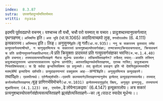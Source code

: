 ```yaml
---
index:  8.3.87
sutra:  उपसर्गप्रादुर्भ्यामस्तिर्यच्परः
vritti:  nyasa
---
```


इदमपि पूर्ववदप्राप्ते वचनम्। यश्चाच्च तौ यचौ, चचौ परो यस्मात् स यच्परः। प्रादुःशब्दस्यानुपसर्गत्वात् पृथग्ग्रहणम्। `अभिषन्ति` इति। `अस भुवि` (धा.पा.1065) अदादित्वाच्छपो लुक्, `श्नसोरल्लोपः` (6. 4.111) इत्यकारस्य। `अभिष्यात्` इति। लिङ्। अनुसुनम्` इति। `सृ गतौ` (धा.पा.935)।
ननु च सकारस्य प्रृतत्वात् तमेव प्रत्युपसर्गत्वमाश्रीयते, न चानुसृतमित्यत्र यः सकारस्तं प्रत्यनुशब्दल्योपसर्गसंज्ञा; तन्मात्रस्यऽक्रियावचनत्वात्, क्रियावचनं च प्रति प्रादीनामुपसर्गसज्ञाविधानात्। `ये प्रति क्रियुक्ताः प्रादयस्तं प्रति गत्युपसर्गसंज्ञका भवन्ति` (म.भा.1.4.40) इति वचनात्। तस्मादसत्यप्यस्तिग्रहणे नैवात्र मूर्धन्यः प्रसज्येत। तत्किमस्तिग्रहणेन? तत्रैतत् स्यात्--असति तस्मिन् प्रादुःशब्दादुत्तरस्य धात्वन्तरसकारस्य भूर्धन्यः प्राप्नोति; अतस्तन्निवृत्त्यर्थमस्तिग्रहणम्, एतच्च नास्ति; प्रादुःशब्दस्य नियतविषयत्वात्। स हि सर्वदा कृभ्वस्तिथिषय एव प्रयुज्यते। तत् कुतोऽयं प्रसङ्ग इति यो देशयितुकामस्तदीयं मतम् `अथ` इत्यादिना दर्शयति। प्रत्युदाहरणान्तरं वक्तुकाम आह--`अन्यत्र` इति। अनुसुतमित्यत्र प्रत्युदाहरणे। `तथापि` इति। एवमपीत्यर्थः। एतेनैतद्दर्शयति--एवमपि कल्प्यमानेऽस्तिग्रहणन्यानुसेय इत्येतत् प्रत्युदाहरणमस्त्येव। तस्मात् कर्त्तव्यमेवास्तिग्रहणम्। `षूङ् प्राणिगर्भविमोचने` (धा.पा.1031) इत्येतस्मादनुपूर्वात् क्विप्, अनुसूत इत्यनुसूः, तस्यापत्यं शुभ्रादित्वात् (4.1.123) ढक्, एयादेशः, `ढे लोपेनाऽकद्रवाः` (6.4.147) इत्यूकारलोपः। अत्र सकारं प्रत्यनुशब्दस्योपसर्गसंज्ञेत्यसत्यस्तिग्रहणे झ्र्संज्ञेत्यस्तिग्रहणे--का।मु।पाठःट स्यादेव मूर्धन्यः।।

